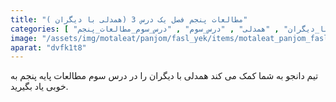 ```yaml
---
title: "مطالعات پنجم فصل یک درس 3 (همدلی با دیگران )"
categories: [ "فصل_اول_مطالعات_اجتماعی_پنجم" , "همدلی_با_دیگران" , "همدلی" , "درس_سوم" , "درس_سوم_مطالعات_پنجم" ]
image: "/assets/img/motaleat/panjom/fasl_yek/items/motaleat_panjom_fasl_yek_dars3.jpg"
aparat: "dvfk1t8"
---
```


تیم دانجو به شما کمک می کند همدلی با دیگران را در درس سوم مطالعات پایه پنجم به خوبی یاد بگیرید.
